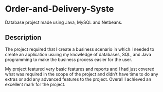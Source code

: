 # Order-and-Delivery-Syste
Database project made using Java, MySQL and Netbeans.

## Description
The project required that I create a business scenario in which I needed to create an application usuing my knowledge of databases, SQL, and Java programming to make the business process easier for the user.

My project featured very basic features and reports and I had just covered what was required in the scope of the project and didn't have time to do any extras or add any advanced features to the project. Overall I achieved an excellent mark for the project.
